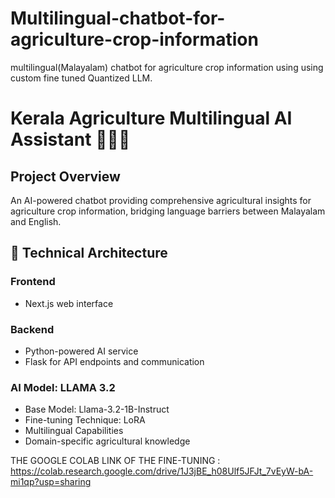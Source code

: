 # Multilingual-chatbot-for-agriculture-crop-information
multilingual(Malayalam) chatbot for agriculture crop information using using custom fine tuned Quantized LLM.

# Kerala Agriculture Multilingual AI Assistant 🌾🇮🇳

## Project Overview
An AI-powered chatbot providing comprehensive agricultural insights for agriculture crop information, bridging language barriers between Malayalam and English.

## 🔬 Technical Architecture

### Frontend
- Next.js web interface

### Backend
- Python-powered AI service
- Flask for API endpoints and communication

### AI Model: LLAMA 3.2
- Base Model: Llama-3.2-1B-Instruct
- Fine-tuning Technique: LoRA
- Multilingual Capabilities
- Domain-specific agricultural knowledge


THE GOOGLE COLAB LINK OF THE FINE-TUNING : https://colab.research.google.com/drive/1J3jBE_h08Ulf5JFJt_7vEyW-bA-mi1qp?usp=sharing

